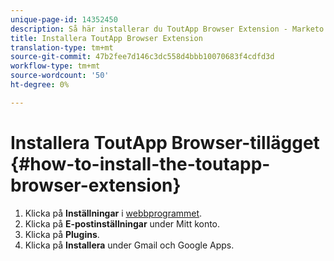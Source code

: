 ```yaml
---
unique-page-id: 14352450
description: Så här installerar du ToutApp Browser Extension - Marketo Docs - produktdokumentation
title: Installera ToutApp Browser Extension
translation-type: tm+mt
source-git-commit: 47b2fee7d146c3dc558d4bbb10070683f4cdfd3d
workflow-type: tm+mt
source-wordcount: '50'
ht-degree: 0%

---
```



# Installera ToutApp Browser-tillägget {#how-to-install-the-toutapp-browser-extension}

1. Klicka på **Inställningar** i [webbprogrammet](http://toutapp.com/next#settings).
1. Klicka på **E-postinställningar** under Mitt konto.
1. Klicka på **Plugins**.
1. Klicka på **Installera** under Gmail och Google Apps.

